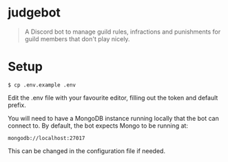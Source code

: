 # judgebot

> A Discord bot to manage guild rules, infractions and punishments for guild members that don't play nicely.

# Setup
```
$ cp .env.example .env
```

Edit the .env file with your favourite editor, filling out the token and default prefix.

You will need to have a MongoDB instance running locally that the bot can connect to. By default, the bot expects Mongo to be running at:
```
mongodb://localhost:27017
```
This can be changed in the configuration file if needed.
